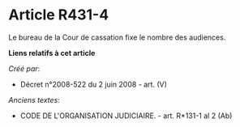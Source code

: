 # Article R431-4

Le bureau de la Cour de cassation fixe le nombre des audiences.

**Liens relatifs à cet article**

_Créé par_:

  - Décret n°2008-522 du 2 juin 2008 - art. (V)

_Anciens textes_:

  - CODE DE L'ORGANISATION JUDICIAIRE. - art. R*131-1 al 2 (Ab)
